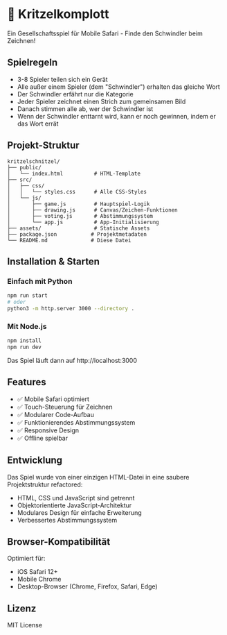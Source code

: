 # 🎨 Kritzelkomplott

Ein Gesellschaftsspiel für Mobile Safari - Finde den Schwindler beim Zeichnen!

## Spielregeln

- 3-8 Spieler teilen sich ein Gerät
- Alle außer einem Spieler (dem "Schwindler") erhalten das gleiche Wort
- Der Schwindler erfährt nur die Kategorie
- Jeder Spieler zeichnet einen Strich zum gemeinsamen Bild
- Danach stimmen alle ab, wer der Schwindler ist
- Wenn der Schwindler enttarnt wird, kann er noch gewinnen, indem er das Wort errät

## Projekt-Struktur

```
kritzelschnitzel/
├── public/
│   └── index.html          # HTML-Template
├── src/
│   ├── css/
│   │   └── styles.css      # Alle CSS-Styles
│   └── js/
│       ├── game.js         # Hauptspiel-Logik
│       ├── drawing.js      # Canvas/Zeichen-Funktionen
│       ├── voting.js       # Abstimmungssystem
│       └── app.js          # App-Initialisierung
├── assets/                 # Statische Assets
├── package.json           # Projektmetadaten
└── README.md              # Diese Datei
```

## Installation & Starten

### Einfach mit Python
```bash
npm run start
# oder
python3 -m http.server 3000 --directory .
```

### Mit Node.js
```bash
npm install
npm run dev
```

Das Spiel läuft dann auf http://localhost:3000

## Features

- ✅ Mobile Safari optimiert
- ✅ Touch-Steuerung für Zeichnen
- ✅ Modularer Code-Aufbau
- ✅ Funktionierendes Abstimmungssystem
- ✅ Responsive Design
- ✅ Offline spielbar

## Entwicklung

Das Spiel wurde von einer einzigen HTML-Datei in eine saubere Projektstruktur refactored:
- HTML, CSS und JavaScript sind getrennt
- Objektorientierte JavaScript-Architektur
- Modulares Design für einfache Erweiterung
- Verbessertes Abstimmungssystem

## Browser-Kompatibilität

Optimiert für:
- iOS Safari 12+
- Mobile Chrome
- Desktop-Browser (Chrome, Firefox, Safari, Edge)

## Lizenz

MIT License